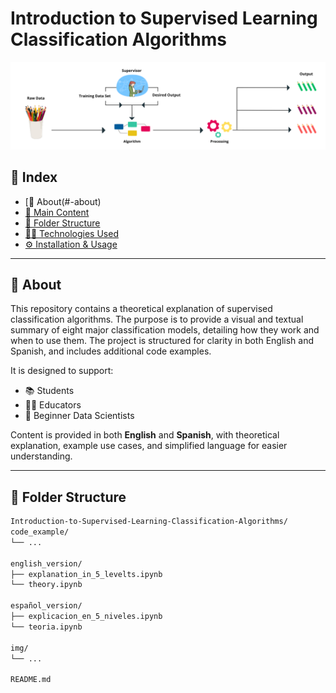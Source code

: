 # Introduction to Supervised Learning Classification Algorithms

![img_diagram_supervised_learning](<img/Supervised Learning.png>)

## 📌 Index
- [📝 About(#-about)
- [🧠 Main Content](#-main-content)
- [📁 Folder Structure](#-folder-structure)
- [👨‍💻 Technologies Used](#-technologies-used)
- [⚙ Installation & Usage](#-installation--usage)

---

## 📝 About

This repository contains a theoretical explanation of supervised classification algorithms. The purpose is to provide a visual and textual summary of eight major classification models, detailing how they work and when to use them. The project is structured for clarity in both English and Spanish, and includes additional code examples.


It is designed to support:
- 📚 Students  
- 🧑‍🏫 Educators  
- 🧪 Beginner Data Scientists  

Content is provided in both **English** and **Spanish**, with theoretical explanation, example use cases, and simplified language for easier understanding.

---

## 📁 Folder Structure

``` bash
Introduction-to-Supervised-Learning-Classification-Algorithms/
code_example/
└── ...

english_version/
├── explanation_in_5_levelts.ipynb
└── theory.ipynb

español_version/
├── explicacion_en_5_niveles.ipynb
└── teoria.ipynb

img/
└── ...

README.md
``` 